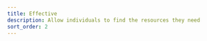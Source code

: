 ```yaml
---
title: Effective
description: Allow individuals to find the resources they need
sort_order: 2
---
```

